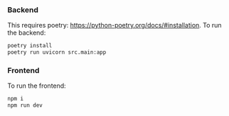 ### Backend

This requires poetry: https://python-poetry.org/docs/#installation.
To run the backend:

```sh
poetry install
poetry run uvicorn src.main:app
```

### Frontend

To run the frontend:

```sh
npm i
npm run dev
```
